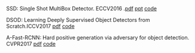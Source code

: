 SSD: Single Shot MultiBox Detector. ECCV2016 .[pdf](https://arxiv.org/abs/1512.02325) [ppt](https://www.slideshare.net/xavigiro/ssd-single-shot-multibox-detector) [code](https://github.com/weiliu89/caffe/tree/ssd)

DSOD: Learning Deeply Supervised Object Detectors from Scratch.ICCV2017  [pdf](https://arxiv.org/abs/1708.01241) [code](https://github.com/szq0214/DSOD)

A-Fast-RCNN: Hard positive generation via adversary for object detection. CVPR2017 [pdf](https://arxiv.org/abs/1704.03414) [code](https://github.com/xiaolonw/adversarial-frcnn)
